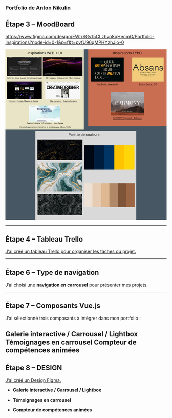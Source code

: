  ### Portfolio de Anton Nikulin

## Étape 3 – MoodBoard
https://www.figma.com/design/EWtrSGv15CLzhyo8qHecmO/Portfolio-inspirations?node-id=0-1&p=f&t=pvfU96qMPHYzhJio-0

![Moodboard](./Images/Portfolio%20inspirations.png)

---

## Étape 4 – Tableau Trello
[J’ai créé un tableau Trello pour organiser les tâches du projet.](https://trello.com/b/I7z7fyIg/portfolio)  

---

## Étape 6 – Type de navigation
J’ai choisi une **navigation en carrousel** pour présenter mes projets.  

---

## Étape 7 – Composants Vue.js
J’ai sélectionné trois composants à intégrer dans mon portfolio :  

Galerie interactive / Carrousel / Lightbox
Témoignages en carrousel
Compteur de compétences animées
---

## Étape 8 – DESIGN

[J’ai créé un Design Figma.](https://www.figma.com/design/htJaGuf2p0hcSKdd4VYRYU/ANTON-NIKULIN---DESIGN?node-id=0-1&m=dev&t=DluccTXI6l7nYdxu-1)  


- **Galerie interactive / Carrousel / Lightbox**  

- **Témoignages en carrousel**  

- **Compteur de compétences animées**  
